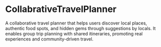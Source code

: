 # CollabrativeTravelPlanner
A collaborative travel planner that helps users discover local places, authentic food spots, and hidden gems through suggestions by locals. It enables group trip planning with shared itineraries, promoting real experiences and community-driven travel.
